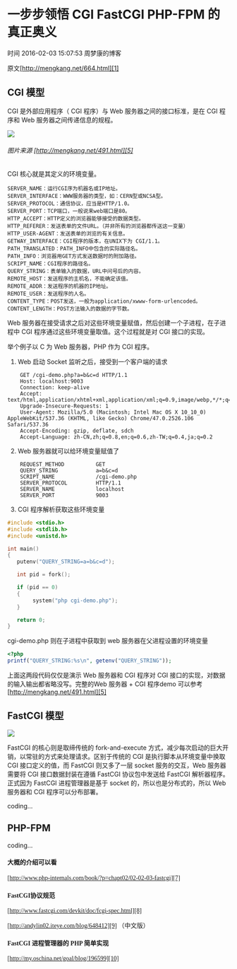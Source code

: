 # 一步步领悟 CGI FastCGI PHP-FPM 的真正奥义

 时间 2016-02-03 15:07:53  周梦康的博客

原文[http://mengkang.net/664.html][1]

## CGI 模型

CGI 是外部应用程序（ CGI 程序）与 Web 服务器之间的接口标准，是在 CGI 程序和 Web 服务器之间传递信息的规程。

![][4]

###### 图片来源 [http://mengkang.net/491.html][5]


CGI 核心就是其定义的环境变量。 

    SERVER_NAME：运行CGI序为机器名或IP地址。
    SERVER_INTERFACE：WWW服务器的类型，如：CERN型或NCSA型。
    SERVER_PROTOCOL：通信协议，应当是HTTP/1.0。
    SERVER_PORT：TCP端口，一般说来web端口是80。
    HTTP_ACCEPT：HTTP定义的浏览器能够接受的数据类型。
    HTTP_REFERER：发送表单的文件URL。（并非所有的浏览器都传送这一变量）
    HTTP_USER-AGENT：发送表单的浏览的有关信息。
    GETWAY_INTERFACE：CGI程序的版本，在UNIX下为 CGI/1.1。
    PATH_TRANSLATED：PATH_INFO中包含的实际路径名。
    PATH_INFO：浏览器用GET方式发送数据时的附加路径。
    SCRIPT_NAME：CGI程序的路径名。
    QUERY_STRING：表单输入的数据，URL中问号后的内容。
    REMOTE_HOST：发送程序的主机名，不能确定该值。
    REMOTE_ADDR：发送程序的机器的IP地址。
    REMOTE_USER：发送程序的人名。
    CONTENT_TYPE：POST发送，一般为application/xwww-form-urlencoded。
    CONTENT_LENGTH：POST方法输入的数据的字节数。

Web 服务器在接受请求之后对这些环境变量赋值，然后创建一个子进程，在子进程中 CGI 程序通过这些环境变量取值。这个过程就是对 CGI 接口的实现。

举个例子以 C 为 Web 服务器，PHP 作为 CGI 程序。

1. Web 启动 Socket 监听之后，接受到一个客户端的请求

```
    GET /cgi-demo.php?a=b&c=d HTTP/1.1
    Host: localhost:9003
    Connection: keep-alive
    Accept: text/html,application/xhtml+xml,application/xml;q=0.9,image/webp,*/*;q=0.8
    Upgrade-Insecure-Requests: 1
    User-Agent: Mozilla/5.0 (Macintosh; Intel Mac OS X 10_10_0) AppleWebKit/537.36 (KHTML, like Gecko) Chrome/47.0.2526.106 Safari/537.36
    Accept-Encoding: gzip, deflate, sdch
    Accept-Language: zh-CN,zh;q=0.8,en;q=0.6,zh-TW;q=0.4,ja;q=0.2
```
2. Web 服务器就可以给环境变量赋值了 

```
    REQUEST_METHOD          GET
    QUERY_STRING            a=b&c=d
    SCRIPT_NAME             /cgi-demo.php
    SERVER_PROTOCOL         HTTP/1.1
    SERVER_NAME             localhost
    SERVER_PORT             9003
```
3. CGI 程序解析获取这些环境变量

```c
#include <stdio.h>
#include <stdlib.h>
#include <unistd.h>

int main()
{
   putenv("QUERY_STRING=a=b&c=d");

   int pid = fork();

   if (pid == 0)
   {
        system("php cgi-demo.php");
   }

   return 0;
}
```

cgi-demo.php 则在子进程中获取到 web 服务器在父进程设置的环境变量 
```php
<?php
printf("QUERY_STRING:%s\n", getenv("QUERY_STRING"));
```
上面这两段代码仅仅是演示 Web 服务器和 CGI 程序对 CGI 接口的实现，对数据的输入输出都省略没写。完整的Web 服务器 + CGI 程序demo 可以参考 [http://mengkang.net/491.html][5]

## FastCGI 模型

![][6]

FastCGI 的核心则是取缔传统的 fork-and-execute 方式，减少每次启动的巨大开销，以常驻的方式来处理请求。区别于传统的 CGI 是执行脚本从环境变量中换取 CGI 接口定义的值，而 FastCGI 则又多了一层 socket 服务的交互，Web 服务器需要将 CGI 接口数据封装在遵循 FastCGI 协议包中发送给 FastCGI 解析器程序。正式因为 FastCGI 进程管理器是基于 socket 的，所以也是分布式的，所以 Web 服务器和 CGI 程序可以分布部署。

coding...

## PHP-FPM

coding...

<font face=楷体>

#### 大概的介绍可以看

[http://www.php-internals.com/book/?p=chapt02/02-02-03-fastcgi][7]

#### FastCGI协议规范

[http://www.fastcgi.com/devkit/doc/fcgi-spec.html][8]

[http://andylin02.iteye.com/blog/648412][9] （中文版） 

#### FastCGI 进程管理器的 PHP 简单实现

[http://my.oschina.net/goal/blog/196599][10]


</font>

[1]: http://mengkang.net/664.html

[4]: ./img/mEFnInb.png
[5]: http://mengkang.net/491.html
[6]: ./img/MJnQZby.png
[7]: http://www.php-internals.com/book/?p=chapt02/02-02-03-fastcgi
[8]: http://www.fastcgi.com/devkit/doc/fcgi-spec.html
[9]: http://andylin02.iteye.com/blog/648412
[10]: http://my.oschina.net/goal/blog/196599